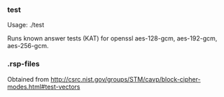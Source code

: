 ### test

Usage: ./test

Runs known answer tests (KAT) for openssl aes-128-gcm, aes-192-gcm,
aes-256-gcm.

### .rsp-files

Obtained from http://csrc.nist.gov/groups/STM/cavp/block-cipher-modes.html#test-vectors
